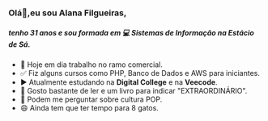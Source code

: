 ### Olá👋,eu sou Alana Filgueiras, 
##### tenho 31 anos e sou formada em :computer: Sistemas de Informação na Estácio de Sá.

* :pushpin: Hoje em dia trabalho no ramo comercial.
* :white_check_mark: Fiz alguns cursos como PHP, Banco de Dados e AWS para iniciantes.
* :arrow_forward: Atualmente estudando na **Digital College** e na **Veecode**.
* :blue_book: Gosto bastante de ler e um livro para indicar "EXTRAORDINÁRIO".
* :newspaper: Podem me perguntar sobre cultura POP.
* 😄 Ainda tem que ter tempo para 8 gatos.

<!-- **alanafilgueiras/alanafilgueiras** is a ✨ _special_ ✨ repository because its `README.md` (this file) appears on your GitHub profile.

Here are some ideas to get you started:

- 🔭 I’m currently working on ...
- 🌱 I’m currently learning ...
- 👯 I’m looking to collaborate on ...
- 🤔 I’m looking for help with ...
- 💬 Ask me about ...
- 📫 How to reach me: ...
- 😄 Pronouns: ...
- ⚡ Fun fact: ...
-->
